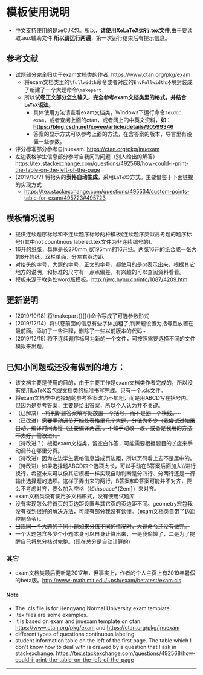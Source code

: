 # 模板使用说明
- 中文支持使用的是xeCJK包。所以，**请使用XeLaTeX运行.tex文件**,由于要读取.aux辅助文件,**所以请运行两遍**，第一次运行结束后有提示信息。
## 参考文献
- 试题部分完全归功于exam文档类的作者. https://www.ctan.org/pkg/exam
  - 将exam文档类里的```\fullwidth```命令或者对应的```EnvFullwidth```环境封装成了新建了一个大题命令```\makepart```
  - 所以**试卷正文部分怎么输入，完全参考exam文档类里的格式，并结合```LaTeX```语法**。
    - 具体使用方法请查看exam文档类，Windows下运行命令```texdoc exam```，或者查阅上面的ctan，或者网上的中英文资料，**如：https://blog.csdn.net/xovee/article/details/90599346**
    - 答案的显示方式可以参考上面的方法，在含答案的版本，导言里有设置一些参数。
- 评分标准部分参考自jnuexam. https://ctan.org/pkg/jnuexam
- 左边表格学生信息部分参考自我问的问题（别人给出的解答）： https://tex.stackexchange.com/questions/492568/how-could-i-print-the-table-on-the-left-of-the-page
- (2019/10/7) 将抬头的**表格自动生成**，采用`LaTeX3`方式。主要借鉴于下面链接的实现方式
  - https://tex.stackexchange.com/questions/495534/custom-points-table-for-exam/495723#495723
## 模板情况说明
- 提供连续题序标号和不连续题序标号两种模板(连续题序类似高考题的题序标号)(其中not countinous labeled.tex文件为非连续编号的).
- 16开的纸张，具体是长270mm,宽195mm的16开纸。两张16开的纸合成一张大的8开的纸。双栏单面，分左右页边距。
- 对抬头的字号，大题的字号，正文的字号，都使用的是pt表示出来，根据其它地方的说明，和标准的尺寸有一点点偏差，有兴趣的可以查阅资料看看。
- 模板来源于教务处word版模板。http://jwc.hynu.cn/info/1087/4209.htm
## 更新说明
 - (2019/10/18) 将\makepart{}[]{}命令写成了可选参数形式
 - (2019/12/14）将试卷前面的信息有些字体加粗了,判断题设置为括号且放置在最前面。添加了一些注释，删除了一些以前版本的代码~
 - (2019/12/19) 将不连续题序标号为新的一个文件，可按照需要选择不同的文件模拟来出题。
## 已知小问题或还没有做到的地方：
- 该文档主要是使用的目的，由于主要工作是exam文档类作者完成的，所以没有使用LaTeX宏包或文档类的标准书写完成。只有一个.cls文件。
- 将exam文档类中选择题的参考答案改为不加粗，而是用ABCD写在括号内。但因为是参考答案，主要是给出答案，所以个人认为并不关键。
- （已解决）~~~将判断题答案填写处放置一个括号，而不是划一个横线。~~~
- （已改进）~~需要手动调节开始处表格里几个大题，分值为多少（我尝试过如果自动，编译时间太慢（还要编译两遍），不如手动改一改，或者是我用的方法不太好，需改进）。~~
- （待改进？）根据exam文档类，留空白作答，可能需要根据题目的长度来手动调节在哪里分页。
- （待改进）因为左边学生表格信息当成页边距，所以页码看上去不是居中的。
- （待改进）如果选择题ABCD四个选项太长，可以手动在B答案后面加入\\\进行换行，希望未来可以像其它模板一样实现自动判断是分四行、分两行还是一行输出选择题的选项。这样子弄出来的两行，B答案和D答案可能并不对齐，要么不考虑对齐，要么加入空格（如\hspace*{2em}）来对齐。
- exam文档类没有使用多文档形式，没有使用试题库
- 没有实现怎么将首页的页边距设置与其它页的页边距不同。geometry宏包我没有找到很好的解决方法，可能有部分我没有读懂。（exam文档类自带了边距控制命令）。
- ~~出现同一个大题的不同小题如果分值不同的情况时，大题命令还没有做完。~~
- 一个大题包含多少个小题本身可以自身计算出来，一是我偷懒了，二是为了提醒自己将总分核对完整。(现在总分是自动计算的)

### 其它
- exam文档类最后更新是2017年，但事实上，作者的个人主页上有2019年暑假的beta版。http://www-math.mit.edu/~psh/exam/betatest/exam.cls

#### Note
- The .cls file is for Hengyang Normal University exam template.
- .tex files are some examples.
- It is based on exam and jnuexam template on ctan: https://www.ctan.org/pkg/exam and https://ctan.org/pkg/jnuexam
- different types of questions continuous labeling
- student information table on the left of the first page. The table which I don't know how to deal with is drawed by a question that I ask in stackexchange. https://tex.stackexchange.com/questions/492568/how-could-i-print-the-table-on-the-left-of-the-page
---

